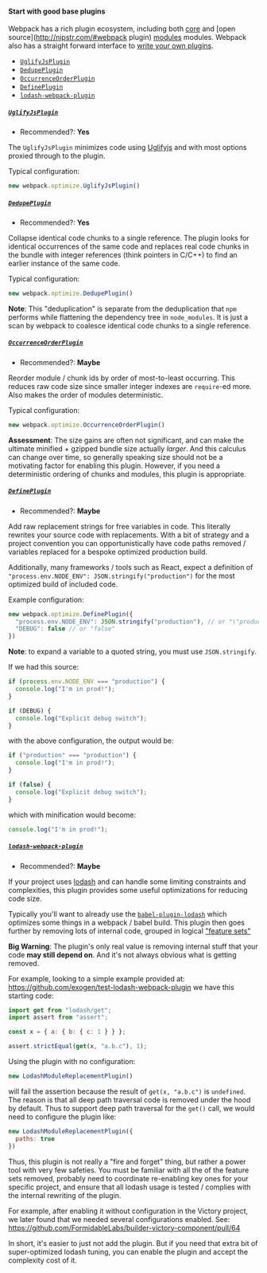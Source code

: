 #### Start with good base plugins

Webpack has a rich plugin ecosystem, including both
[core](https://webpack.github.io/docs/list-of-plugins.html) and
[open source](http://nipstr.com/#webpack plugin)
[modules](https://www.npmjs.com/browse/keyword/webpack-plugin) modules.
Webpack also has a straight forward interface to
[write your own plugins](https://webpack.github.io/docs/plugins.html).

<!-- START doctoc generated TOC please keep comment here to allow auto update -->
<!-- DON'T EDIT THIS SECTION, INSTEAD RE-RUN doctoc TO UPDATE -->


- [`UglifyJsPlugin`](#uglifyjsplugin)
- [`DedupePlugin`](#dedupeplugin)
- [`OccurrenceOrderPlugin`](#occurrenceorderplugin)
- [`DefinePlugin`](#defineplugin)
- [`lodash-webpack-plugin`](#lodash-webpack-plugin)

<!-- END doctoc generated TOC please keep comment here to allow auto update -->

##### [`UglifyJsPlugin`](https://webpack.github.io/docs/list-of-plugins.html#uglifyjsplugin)

* Recommended?: **Yes**

The `UglifyJsPlugin` minimizes code using
[Uglifyjs](https://github.com/mishoo/UglifyJS2) and with most options proxied
through to the plugin.

Typical configuration:

```js
new webpack.optimize.UglifyJsPlugin()
```

##### [`DedupePlugin`](https://webpack.github.io/docs/list-of-plugins.html#dedupeplugin)

* Recommended?: **Yes**

Collapse identical code chunks to a single reference. The plugin looks for
identical occurrences of the same code and replaces real code chunks in the
bundle with integer references (think pointers in C/C++) to find an earlier
instance of the same code.

Typical configuration:

```js
new webpack.optimize.DedupePlugin()
```

**Note**: This "deduplication" is separate from the deduplication that `npm`
performs while flattening the dependency tree in `node_modules`. It is just
a scan by webpack to coalesce identical code chunks to a single reference.

<!-- **TODO: inspectpack duplicates reference + note - https://github.com/FormidableLabs/formidable-playbook/issues/2* -->

##### [`OccurrenceOrderPlugin`](https://webpack.github.io/docs/list-of-plugins.html#occurrenceorderplugin)

* Recommended?: **Maybe**

Reorder module / chunk ids by order of most-to-least occurring. This reduces
raw code size since smaller integer indexes are `require`-ed more. Also makes
the order of modules deterministic.

Typical configuration:

```js
new webpack.optimize.OccurrenceOrderPlugin()
```

**Assessment**: The size gains are often not significant, and can make the
ultimate minified + gzipped bundle size actually _larger_. And this calculus
can change over time, so generally speaking size should not be a motivating
factor for enabling this plugin. However, if you need a deterministic ordering
of chunks and modules, this plugin is appropriate.

##### [`DefinePlugin`](https://webpack.github.io/docs/list-of-plugins.html#defineplugin)

* Recommended?: **Maybe**

Add raw replacement strings for free variables in code. This literally rewrites
your source code with replacements. With a bit of strategy and a project
convention you can opportunistically have code paths removed / variables
replaced for a bespoke optimized production build.

Additionally, many frameworks / tools such as React, expect a definition of
`"process.env.NODE_ENV": JSON.stringify("production")` for the most optimized
build of included code.

Example configuration:

```js
new webpack.optimize.DefinePlugin({
  "process.env.NODE_ENV": JSON.stringify("production"), // or "\"production\""
  "DEBUG": false // or "false"
})
```

**Note**: to expand a variable to a quoted string, you must use
`JSON.stringify`.

If we had this source:

```js
if (process.env.NODE_ENV === "production") {
  console.log("I'm in prod!");
}

if (DEBUG) {
  console.log("Explicit debug switch");
}
```

with the above configuration, the output would be:

```js
if ("production" === "production") {
  console.log("I'm in prod!");
}

if (false) {
  console.log("Explicit debug switch");
}
```

which with minification would become:

```js
console.log("I'm in prod!");
```

##### [`lodash-webpack-plugin`](https://github.com/lodash/lodash-webpack-plugin)

* Recommended?: **Maybe**

If your project uses [lodash](https://lodash.com/) and can handle some limiting
constraints and complexities, this plugin provides some useful optimizations for
reducing code size.

Typically you'll want to already use the
[`babel-plugin-lodash`](https://github.com/lodash/babel-plugin-lodash) which
optimizes some things in a webpack / babel build. This plugin then goes further
by removing lots of internal code, grouped in logical
["feature sets"](https://github.com/lodash/lodash-webpack-plugin#feature-sets)

**Big Warning**: The plugin's only real value is removing internal stuff that
your code **may still depend on**. And it's not always obvious what is getting
removed.

For example, looking to a simple example provided at:
https://github.com/exogen/test-lodash-webpack-plugin we have this starting code:

```js
import get from "lodash/get";
import assert from "assert";

const x = { a: { b: { c: 1 } } };

assert.strictEqual(get(x, "a.b.c"), 1);
```

Using the plugin with no configuration:

```js
new LodashModuleReplacementPlugin()
```

will fail the assertion because the result of `get(x, "a.b.c")` is `undefined`.
The reason is that all deep path traversal code is removed under the hood by
default. Thus to support deep path traversal for the `get()` call, we would
need to configure the plugin like:

```js
new LodashModuleReplacementPlugin({
  paths: true
})
```

Thus, this plugin is not really a "fire and forget" thing, but rather a power
tool with very few safeties. You must be familiar with all the of the feature
sets removed, probably need to coordinate re-enabling key ones for your specific
project, and ensure that all lodash usage is tested / complies with the internal
rewriting of the plugin.

For example, after enabling it without configuration in the Victory project,
we later found that we needed several configurations enabled. See:
https://github.com/FormidableLabs/builder-victory-component/pull/64

In short, it's easier to just not add the plugin. But if you need that extra
bit of super-optimized lodash tuning, you can enable the plugin and accept the
complexity cost of it.
